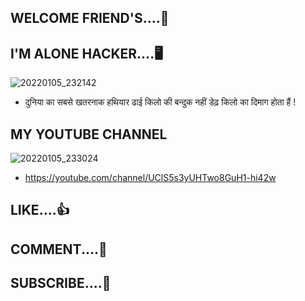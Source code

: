 ## WELCOME FRIEND'S....🎉

## I'M ALONE HACKER....🖥️

![20220105_232142](https://user-images.githubusercontent.com/96905918/148267759-c84e64a9-dcca-4349-b435-2f54ff35ab29.gif)


 - दुनिया का सबसे खतरनाक हथियार ढाई किलो की बन्दुक नहीं डेढ़ किलो का दिमाग होता हैं !

## MY YOUTUBE CHANNEL

![20220105_233024](https://user-images.githubusercontent.com/96905918/148268070-49fc5654-d437-4a3f-a2a6-6b91aea9b86c.gif)

 - https://youtube.com/channel/UClS5s3yUHTwo8GuH1-hi42w

## LIKE....👍

## COMMENT....💬

## SUBSCRIBE....💝
